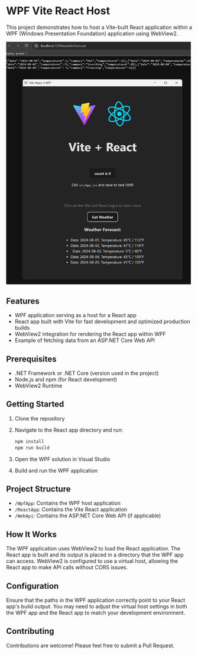 # WPF Vite React Host

This project demonstrates how to host a Vite-built React application within a WPF (Windows Presentation Foundation) application using WebView2.

![Screenshot of the application](screenshot.png)

## Features

- WPF application serving as a host for a React app
- React app built with Vite for fast development and optimized production builds
- WebView2 integration for rendering the React app within WPF
- Example of fetching data from an ASP.NET Core Web API

## Prerequisites

- .NET Framework or .NET Core (version used in the project)
- Node.js and npm (for React development)
- WebView2 Runtime

## Getting Started

1. Clone the repository
2. Navigate to the React app directory and run:

    ```sh
    npm install
    npm run build
    ```

3. Open the WPF solution in Visual Studio
4. Build and run the WPF application

## Project Structure

- `/WpfApp`: Contains the WPF host application
- `/ReactApp`: Contains the Vite React application
- `/WebApi`: Contains the ASP.NET Core Web API (if applicable)

## How It Works

The WPF application uses WebView2 to load the React application. The React app is built and its output is placed in a directory that the WPF app can access. WebView2 is configured to use a virtual host, allowing the React app to make API calls without CORS issues.

## Configuration

Ensure that the paths in the WPF application correctly point to your React app's build output. You may need to adjust the virtual host settings in both the WPF app and the React app to match your development environment.

## Contributing

Contributions are welcome! Please feel free to submit a Pull Request.
